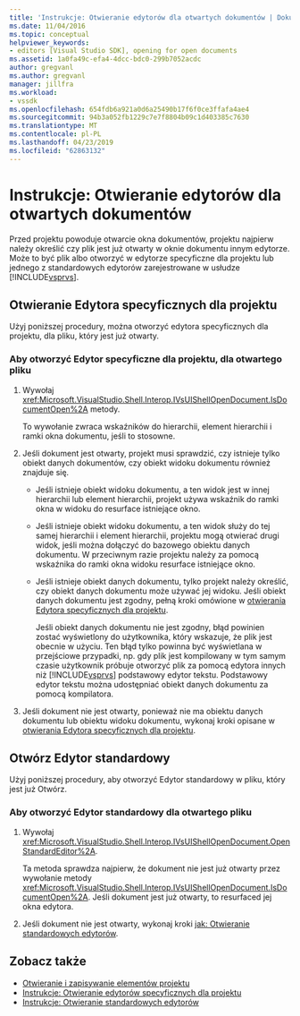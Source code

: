 ```yaml
---
title: 'Instrukcje: Otwieranie edytorów dla otwartych dokumentów | Dokumentacja firmy Microsoft'
ms.date: 11/04/2016
ms.topic: conceptual
helpviewer_keywords:
- editors [Visual Studio SDK], opening for open documents
ms.assetid: 1a0fa49c-efa4-4dcc-bdc0-299b7052acdc
author: gregvanl
ms.author: gregvanl
manager: jillfra
ms.workload:
- vssdk
ms.openlocfilehash: 654fdb6a921a0d6a25490b17f6f0ce3ffafa4ae4
ms.sourcegitcommit: 94b3a052fb1229c7e7f8804b09c1d403385c7630
ms.translationtype: MT
ms.contentlocale: pl-PL
ms.lasthandoff: 04/23/2019
ms.locfileid: "62863132"
---
```

# <a name="how-to-open-editors-for-open-documents"></a>Instrukcje: Otwieranie edytorów dla otwartych dokumentów
Przed projektu powoduje otwarcie okna dokumentów, projektu najpierw należy określić czy plik jest już otwarty w oknie dokumentu innym edytorze. Może to być plik albo otworzyć w edytorze specyficzne dla projektu lub jednego z standardowych edytorów zarejestrowane w usłudze [!INCLUDE[vsprvs](../code-quality/includes/vsprvs_md.md)].

## <a name="open-a-project-specific-editor"></a>Otwieranie Edytora specyficznych dla projektu
 Użyj poniższej procedury, można otworzyć edytora specyficznych dla projektu, dla pliku, który jest już otwarty.

### <a name="to-open-a-project-specific-editor-for-an-open-file"></a>Aby otworzyć Edytor specyficzne dla projektu, dla otwartego pliku

1. Wywołaj <xref:Microsoft.VisualStudio.Shell.Interop.IVsUIShellOpenDocument.IsDocumentOpen%2A> metody.

    To wywołanie zwraca wskaźników do hierarchii, element hierarchii i ramki okna dokumentu, jeśli to stosowne.

2. Jeśli dokument jest otwarty, projekt musi sprawdzić, czy istnieje tylko obiekt danych dokumentów, czy obiekt widoku dokumentu również znajduje się.

   - Jeśli istnieje obiekt widoku dokumentu, a ten widok jest w innej hierarchii lub element hierarchii, projekt używa wskaźnik do ramki okna w widoku do resurface istniejące okno.

   - Jeśli istnieje obiekt widoku dokumentu, a ten widok służy do tej samej hierarchii i element hierarchii, projektu mogą otwierać drugi widok, jeśli można dołączyć do bazowego obiektu danych dokumentu. W przeciwnym razie projektu należy za pomocą wskaźnika do ramki okna widoku resurface istniejące okno.

   - Jeśli istnieje obiekt danych dokumentu, tylko projekt należy określić, czy obiekt danych dokumentu może używać jej widoku. Jeśli obiekt danych dokumentu jest zgodny, pełną kroki omówione w [otwierania Edytora specyficznych dla projektu](../extensibility/how-to-open-project-specific-editors.md).

     Jeśli obiekt danych dokumentu nie jest zgodny, błąd powinien zostać wyświetlony do użytkownika, który wskazuje, że plik jest obecnie w użyciu. Ten błąd tylko powinna być wyświetlana w przejściowe przypadki, np. gdy plik jest kompilowany w tym samym czasie użytkownik próbuje otworzyć plik za pomocą edytora innych niż [!INCLUDE[vsprvs](../code-quality/includes/vsprvs_md.md)] podstawowy edytor tekstu. Podstawowy edytor tekstu można udostępniać obiekt danych dokumentu za pomocą kompilatora.

3. Jeśli dokument nie jest otwarty, ponieważ nie ma obiektu danych dokumentu lub obiektu widoku dokumentu, wykonaj kroki opisane w [otwierania Edytora specyficznych dla projektu](../extensibility/how-to-open-project-specific-editors.md).

## <a name="open-a-standard-editor"></a>Otwórz Edytor standardowy
 Użyj poniższej procedury, aby otworzyć Edytor standardowy w pliku, który jest już Otwórz.

### <a name="to-open-a-standard-editor-for-an-open-file"></a>Aby otworzyć Edytor standardowy dla otwartego pliku

1. Wywołaj <xref:Microsoft.VisualStudio.Shell.Interop.IVsUIShellOpenDocument.OpenStandardEditor%2A>.

     Ta metoda sprawdza najpierw, że dokument nie jest już otwarty przez wywołanie metody <xref:Microsoft.VisualStudio.Shell.Interop.IVsUIShellOpenDocument.IsDocumentOpen%2A>. Jeśli dokument jest już otwarty, to resurfaced jej okna edytora.

2. Jeśli dokument nie jest otwarty, wykonaj kroki [jak: Otwieranie standardowych edytorów](../extensibility/how-to-open-standard-editors.md).

## <a name="see-also"></a>Zobacz także
- [Otwieranie i zapisywanie elementów projektu](../extensibility/internals/opening-and-saving-project-items.md)
- [Instrukcje: Otwieranie edytorów specyficznych dla projektu](../extensibility/how-to-open-project-specific-editors.md)
- [Instrukcje: Otwieranie standardowych edytorów](../extensibility/how-to-open-standard-editors.md)
